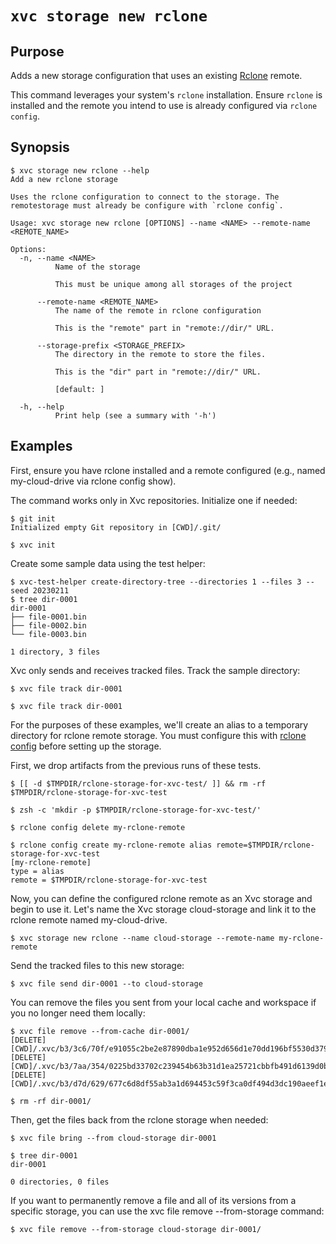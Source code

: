 # `xvc storage new rclone`

## Purpose

Adds a new storage configuration that uses an existing [Rclone](https://rclone.org/) remote.

This command leverages your system's `rclone` installation. Ensure `rclone` is
installed and the remote you intend to use is already configured via `rclone
config`.

## Synopsis

```console
$ xvc storage new rclone --help
Add a new rclone storage

Uses the rclone configuration to connect to the storage. The remotestorage must already be configure with `rclone config`.

Usage: xvc storage new rclone [OPTIONS] --name <NAME> --remote-name <REMOTE_NAME>

Options:
  -n, --name <NAME>
          Name of the storage
          
          This must be unique among all storages of the project

      --remote-name <REMOTE_NAME>
          The name of the remote in rclone configuration
          
          This is the "remote" part in "remote://dir/" URL.

      --storage-prefix <STORAGE_PREFIX>
          The directory in the remote to store the files.
          
          This is the "dir" part in "remote://dir/" URL.
          
          [default: ]

  -h, --help
          Print help (see a summary with '-h')

```

## Examples

First, ensure you have rclone installed and a remote configured (e.g., named
my-cloud-drive via rclone config show).

The command works only in Xvc repositories. Initialize one if needed: 

```console
$ git init
Initialized empty Git repository in [CWD]/.git/

$ xvc init

```

Create some sample data using the test helper:

```console
$ xvc-test-helper create-directory-tree --directories 1 --files 3 --seed 20230211
$ tree dir-0001
dir-0001
├── file-0001.bin
├── file-0002.bin
└── file-0003.bin

1 directory, 3 files

```

Xvc only sends and receives tracked files. Track the sample directory:

```console
$ xvc file track dir-0001

$ xvc file track dir-0001

```

For the purposes of these examples, we'll create an alias to a temporary
directory for rclone remote storage. You must configure this with [rclone
config](https://rclone.org/commands/rclone_config/) before setting up the
storage.

First, we drop artifacts from the previous runs of these tests.

```console
$ [[ -d $TMPDIR/rclone-storage-for-xvc-test/ ]] && rm -rf $TMPDIR/rclone-storage-for-xvc-test

$ zsh -c 'mkdir -p $TMPDIR/rclone-storage-for-xvc-test/'

$ rclone config delete my-rclone-remote

$ rclone config create my-rclone-remote alias remote=$TMPDIR/rclone-storage-for-xvc-test
[my-rclone-remote]
type = alias
remote = $TMPDIR/rclone-storage-for-xvc-test

```

Now, you can define the configured rclone remote as an Xvc storage and begin to
use it. Let's name the Xvc storage cloud-storage and link it to the rclone
remote named my-cloud-drive.

```console
$ xvc storage new rclone --name cloud-storage --remote-name my-rclone-remote

```


Send the tracked files to this new storage:

```console
$ xvc file send dir-0001 --to cloud-storage

```


You can remove the files you sent from your local cache and workspace if you no longer need them locally:

```console
$ xvc file remove --from-cache dir-0001/
[DELETE] [CWD]/.xvc/b3/3c6/70f/e91055c2be2e87890dba1e952d656d1e70dd196bf5530d379243c6e4aa/0.bin
[DELETE] [CWD]/.xvc/b3/7aa/354/0225bd33702c239454b63b31d1ea25721cbbfb491d6139d0b85b82d15d/0.bin
[DELETE] [CWD]/.xvc/b3/d7d/629/677c6d8df55ab3a1d694453c59f3ca0df494d3dc190aeef1e00abd96eb/0.bin

$ rm -rf dir-0001/
```

Then, get the files back from the rclone storage when needed:

```console
$ xvc file bring --from cloud-storage dir-0001

$ tree dir-0001
dir-0001

0 directories, 0 files

```

If you want to permanently remove a file and all of its versions from a
specific storage, you can use the xvc file remove --from-storage command:

```console
$ xvc file remove --from-storage cloud-storage dir-0001/
```

